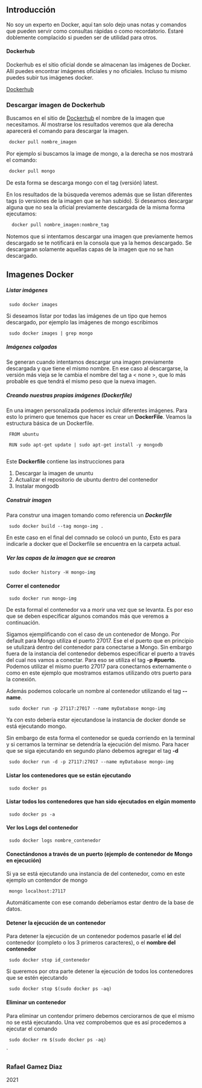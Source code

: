 ## Introducción 

No soy un experto en Docker, aquí tan solo dejo unas notas y comandos que pueden servir como consultas rápidas o como recordatorio. Estaré doblemente complacido si pueden ser de utilidad para otros.




#### Dockerhub

Dockerhub es el sitio oficial donde se almacenan las imágenes de Docker. Allí puedes encontrar imágenes oficiales y no oficiales. Incluso tu mismo puedes subir tus imágenes docker.

[Dockerhub](https://hub.docker.com/)




### Descargar imagen de Dockerhub

Buscamos en el sitio de [Dockerhub](https://hub.docker.com/) el nombre de la imagen que necesitamos. Al mostrarse los resultados veremos que ala derecha aparecerá el comando para descargar la imagen. 

```markdown
 docker pull nombre_imagen
```

Por ejemplo si buscamos la image de mongo, a la derecha se nos mostrará el comando:

```markdown
 docker pull mongo
```

De esta forma se descarga mongo con el tag (versión) latest.

En los resultados de la búsqueda veremos además que se listan diferentes tags (o versiones de la imagen que se han subido). Si deseamos descargar alguna que no sea la oficial previamente descargada de la misma forma ejecutamos:

```markdown
  docker pull nombre_imagen:nombre_tag
```

Notemos que si intentamos descargar una imagen que previamente hemos descargado se te notificará en la consola que ya la hemos descargado. Se descargaran solamente aquellas capas de la imagen que no se han descargado.




## Imagenes Docker

##### Listar imágenes

```
 sudo docker images
```

Si deseamos listar por todas las imágenes de un tipo que hemos descargado, por ejemplo las imágenes de mongo escribimos


```
 sudo docker images | grep mongo
```




##### Imágenes colgadas

Se generan cuando intentamos descargar una imagen previamente descargada y que tiene el mismo nombre. En ese caso al descargarse, la versión más vieja se le cambia el nombre del tag a \< none \>, que lo más probable es que tendrá el mismo peso que la nueva imagen.




##### Creando nuestras propias imágenes (Dockerfile)

En una imagen personalizada podemos incluir diferentes imágenes. Para esto lo primero que tenemos que hacer es crear un **DockerFile**. Veamos la estructura básica de un Dockerfile.

```
 FROM ubuntu
 
 RUN sudo apt-get update | sudo apt-get install -y mongodb
 
```

Este **Dockerfile** contiene las instrucciones para 

 1. Descargar la imagen de ununtu
 2. Actualizar el repositorio de ubuntu dentro del contenedor
 3. Instalar mongodb




##### Construir imagen

Para construr una imagen tomando como referencia un ***Dockerfile***

```
 sudo docker build --tag mongo-img .
```

En este caso en el final del comnado se colocó un punto, Esto es para indicarle a docker que el Dockerfile se encuentra en la carpeta actual.




##### Ver las capas de la imagen que se crearon 

```
 sudo docker history -H mongo-img
```




#### Correr el contenedor 

``` 
 sudo docker run mongo-img
```  
De esta formal el contenedor va a morir una vez que se levanta. Es por eso que se deben especificar algunos comandos más que veremos a continuación.

Sigamos ejemplificando con el caso de un contenedor de Mongo. Por default para Mongo utiliza el puerto 27017. Ese el el puerto que en principio se utulizará dentro del contenedor para conectarse a Mongo. Sin embargo fuera de la instancia del contenedor debemos especificar el puerto a través del cual nos vamos a conectar. Para eso se utiliza el tag **-p #puerto**. Podemos utilizar el mismo puerto 27017 para conectarnos externamente o como en este ejemplo que mostramos estamos utilizando otrs puerto para la conexión.

Además podemos colocarle un nombre al contenedor utilizando el tag **--name**.
```
 sudo docker run -p 27117:27017 --name myDatabase mongo-img
```

Ya con esto debería estar ejecutandose la instancia de docker donde se está ejecutando mongo.

Sin embargo de esta forma el contenedor se queda corriendo en la terminal y si cerramos la terminar se detendría la ejecución del mismo. Para hacer que se siga ejecutando en segundo plano debemos agregar el tag **-d** 

```
 sudo docker run -d -p 27117:27017 --name myDatabase mongo-img
```




#### Listar los contenedores que se están ejecutando

```
 sudo docker ps
```




#### Listar todos los contenedores que han sido ejecutados en elgún momento

```
 sudo docker ps -a
```




#### Ver los Logs del contenedor

```
 sudo docker logs nombre_contenedor
```




#### Conectándonos a través de un puerto (ejemplo de contenedor de Mongo en ejecución)

Si ya se está ejecutando una instancia de del contenedor, como en este ejemplo un contendor de mongo

```
 mongo localhost:27117
```

Automáticamente con ese comando deberíamos estar dentro de la base de datos.




#### Detener la ejecución de un contenedor

Para detener la ejecución de un contenedor podemos pasarle el __id__ del contenedor (completo o los 3 primeros caracteres), o el __nombre del contenedor__

``` 
 sudo docker stop id_contenedor
```

Si queremos por otra parte detener la ejecución de todos los contenedores que se estén ejecutando

```
 sudo docker stop $(sudo docker ps -aq)
```




#### Eliminar un contenedor

Para eliminar un contendor primero debemos cerciorarnos de que el mismo no se está ejecutando. Una vez comprobemos que es así procedemos a ejecutar el comando

```
 sudo docker rm $(sudo docker ps -aq)
```










`

### Rafael Gamez Diaz
2021
